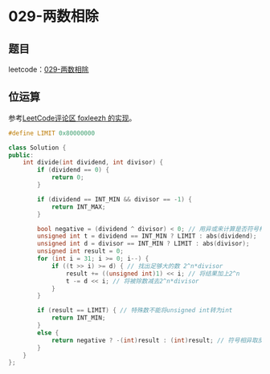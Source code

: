 # 029-两数相除

## 题目

leetcode：[029-两数相除](https://leetcode-cn.com/problems/divide-two-integers/)


## 位运算

参考[LeetCode评论区 foxleezh 的实现](https://leetcode-cn.com/problems/divide-two-integers/comments/46284)。

```c++
#define LIMIT 0x80000000

class Solution {
public:
    int divide(int dividend, int divisor) {
        if (dividend == 0) {
            return 0;
        }

        if (dividend == INT_MIN && divisor == -1) {
            return INT_MAX;
        }

        bool negative = (dividend ^ divisor) < 0; // 用异或来计算是否符号相异
        unsigned int t = dividend == INT_MIN ? LIMIT : abs(dividend);
        unsigned int d = divisor == INT_MIN ? LIMIT : abs(divisor);
        unsigned int result = 0;
        for (int i = 31; i >= 0; i--) {
            if ((t >> i) >= d) { // 找出足够大的数 2^n*divisor
                result += ((unsigned int)1) << i; // 将结果加上2^n
                t -= d << i; // 将被除数减去2^n*divisor
            }
        }

        if (result == LIMIT) { // 特殊数不能将unsigned int转为int
            return INT_MIN;
        }
        else {
            return negative ? -(int)result : (int)result; // 符号相异取反
        }
    }
};
```

